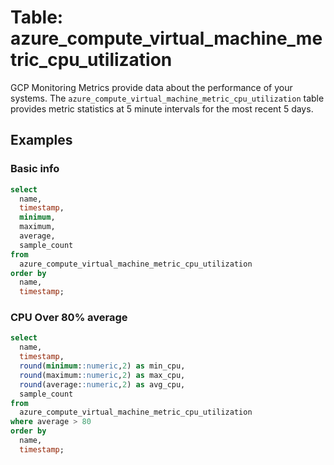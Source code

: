 # Table: azure_compute_virtual_machine_metric_cpu_utilization

GCP Monitoring Metrics provide data about the performance of your systems. The `azure_compute_virtual_machine_metric_cpu_utilization` table provides metric statistics at 5 minute intervals for the most recent 5 days.

## Examples

### Basic info

```sql
select
  name,
  timestamp,
  minimum,
  maximum,
  average,
  sample_count
from
  azure_compute_virtual_machine_metric_cpu_utilization
order by
  name,
  timestamp;
```

### CPU Over 80% average

```sql
select
  name,
  timestamp,
  round(minimum::numeric,2) as min_cpu,
  round(maximum::numeric,2) as max_cpu,
  round(average::numeric,2) as avg_cpu,
  sample_count
from
  azure_compute_virtual_machine_metric_cpu_utilization
where average > 80
order by
  name,
  timestamp;
```
